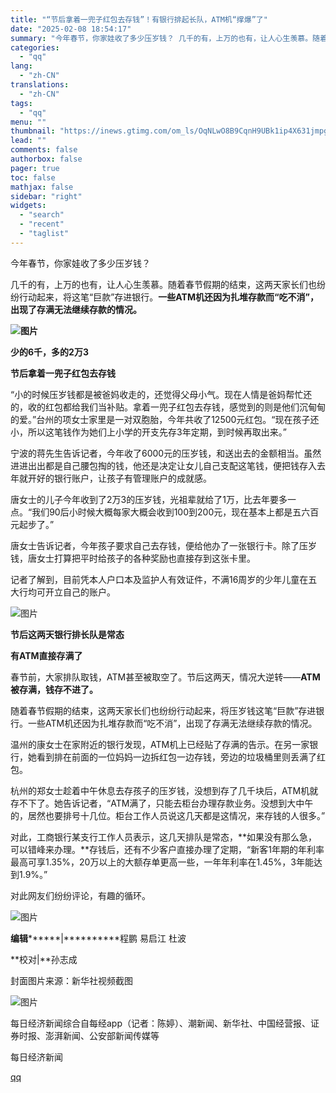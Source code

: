 ```yaml
---
title: "“节后拿着一兜子红包去存钱”！有银行排起长队，ATM机“撑爆”了"
date: "2025-02-08 18:54:17"
summary: "今年春节，你家娃收了多少压岁钱？ 几千的有，上万的也有，让人心生羡慕。随着春节假期的结束，这两天家长..."
categories:
  - "qq"
lang:
  - "zh-CN"
translations:
  - "zh-CN"
tags:
  - "qq"
menu: ""
thumbnail: "https://inews.gtimg.com/om_ls/OqNLwO8B9CqnH9UBk1ip4X631jmpgNPqrowO3lqNO5jPUAA_640360/0"
lead: ""
comments: false
authorbox: false
pager: true
toc: false
mathjax: false
sidebar: "right"
widgets:
  - "search"
  - "recent"
  - "taglist"
---
```


今年春节，你家娃收了多少压岁钱？

几千的有，上万的也有，让人心生羡慕。随着春节假期的结束，这两天家长们也纷纷行动起来，将这笔“巨款”存进银行。**一些ATM机还因为扎堆存款而“吃不消”，出现了存满无法继续存款的情况。**

**![图片](https://inews.gtimg.com/om_bt/O2yu02fXB1DLVorWhfQJAd0nO9UauwchRhDsqa9OQ3zAAAA/641)**

**少的6千，多的2万3**

**节后拿着一兜子红包去存钱**

“小的时候压岁钱都是被爸妈收走的，还觉得父母小气。现在人情是爸妈帮忙还的，收的红包都给我们当补贴。拿着一兜子红包去存钱，感觉到的则是他们沉甸甸的爱。”台州的项女士家里是一对双胞胎，今年共收了12500元红包。“现在孩子还小，所以这笔钱作为她们上小学的开支先存3年定期，到时候再取出来。”

宁波的蒋先生告诉记者，今年收了6000元的压岁钱，和送出去的金额相当。虽然进进出出都是自己腰包掏的钱，他还是决定让女儿自己支配这笔钱，便把钱存入去年就开好的银行账户，让孩子有管理账户的成就感。

唐女士的儿子今年收到了2万3的压岁钱，光祖辈就给了1万，比去年要多一点。“我们90后小时候大概每家大概会收到100到200元，现在基本上都是五六百元起步了。”

唐女士告诉记者，今年孩子要求自己去存钱，便给他办了一张银行卡。除了压岁钱，唐女士打算把平时给孩子的各种奖励也直接存到这张卡里。

记者了解到，目前凭本人户口本及监护人有效证件，不满16周岁的少年儿童在五大行均可开立自己的账户。

![图片](https://inews.gtimg.com/om_bt/O2yu02fXB1DLVorWhfQJAd0nO9UauwchRhDsqa9OQ3zAAAA/641)

**节后这两天银行排长队是常态**

**有ATM直接存满了**

春节前，大家排队取钱，ATM甚至被取空了。节后这两天，情况大逆转——**ATM被存满，钱存不进了。**

随着春节假期的结束，这两天家长们也纷纷行动起来，将压岁钱这笔“巨款”存进银行。一些ATM机还因为扎堆存款而“吃不消”，出现了存满无法继续存款的情况。

温州的康女士在家附近的银行发现，ATM机上已经贴了存满的告示。在另一家银行，她看到排在前面的一位妈妈一边拆红包一边存钱，旁边的垃圾桶里则丢满了红包。

杭州的郑女士趁着中午休息去存孩子的压岁钱，没想到存了几千块后，ATM机就存不下了。她告诉记者，“ATM满了，只能去柜台办理存款业务。没想到大中午的，居然也要排号十几位。柜台工作人员说这几天都是这情况，来存钱的人很多。”

对此，工商银行某支行工作人员表示，这几天排队是常态，**如果没有那么急，可以错峰来办理。**存钱后，还有不少客户直接办理了定期，“新客1年期的年利率最高可享1.35%，20万以上的大额存单更高一些，一年年利率在1.45%，3年能达到1.9%。”

对此网友们纷纷评论，有趣的循环。

![图片](https://inews.gtimg.com/om_bt/Oh6IMIQ26klTpcHNI-B8UXzWkIXqTfeF29JQDRxlGqSUYAA/641)

**编辑********|**********程鹏 易启江 杜波

**校对|**孙志成

封面图片来源：新华社视频截图

![图片](https://inews.gtimg.com/om_bt/OqFdTwPZNZqlsoVIUZgG92xnmdlcCQ1P2-05Od9ROLW10AA/641)

每日经济新闻综合自每经app（记者：陈婷）、潮新闻、新华社、中国经营报、证券时报、澎湃新闻、公安部新闻传媒等

  

每日经济新闻

[qq](https://new.qq.com/rain/a/20250208A07FDY00)
